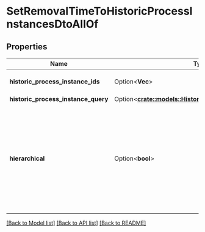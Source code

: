 # SetRemovalTimeToHistoricProcessInstancesDtoAllOf

## Properties

Name | Type | Description | Notes
------------ | ------------- | ------------- | -------------
**historic_process_instance_ids** | Option<**Vec<String>**> | The id of the process instance. | [optional]
**historic_process_instance_query** | Option<[**crate::models::HistoricProcessInstanceQueryDto**](HistoricProcessInstanceQueryDto.md)> |  | [optional]
**hierarchical** | Option<**bool**> | Sets the removal time to all historic process instances in the hierarchy. Value may only be `true`, as `false` is the default behavior. | [optional]

[[Back to Model list]](../README.md#documentation-for-models) [[Back to API list]](../README.md#documentation-for-api-endpoints) [[Back to README]](../README.md)


